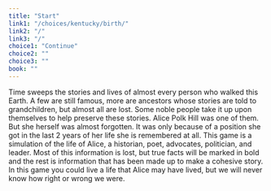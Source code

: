 ```yaml
---
title: "Start"
link1: "/choices/kentucky/birth/"
link2: "/"
link3: "/"
choice1: "Continue"
choice2: ""
choice3: ""
book: ""
---
```

Time sweeps the stories and lives of almost every person who walked this Earth. A few are still famous, more are ancestors whose stories are told to grandchildren, but almost all are lost. Some noble people take it up upon themselves to help preserve these stories. Alice Polk Hill was one of them. But she herself was almost forgotten. It was only because of a position she got in the last 2 years of her life she is remembered at all. This game is a simulation of the life of Alice, a historian, poet, advocates, politician, and leader. Most of this information is lost, but true facts will be marked in <span class="bold">bold</span> and the rest is information that has been made up to make a cohesive story. In this game you could live a life that Alice may have lived, but we will never know how right or wrong we were.
